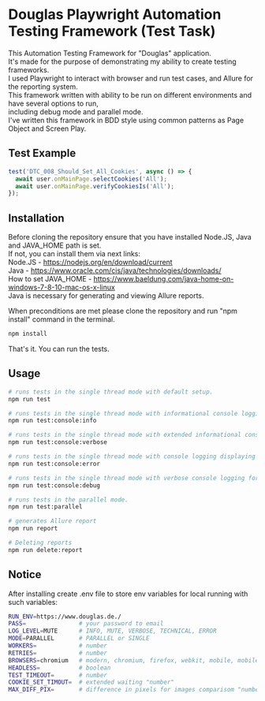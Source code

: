 # Douglas Playwright Automation Testing Framework (Test Task)

This Automation Testing Framework for "Douglas" application.\
It's made for the purpose of demonstrating my ability to create testing frameworks.\
I used Playwright to interact with browser and run test cases, and Allure for the reporting system.\
This framework written with ability to be run on different environments and have several options to run,\
including debug mode and parallel mode.\
I've written this framework in BDD style using common patterns as Page Object and Screen Play.

## Test Example

```typescript
test('DTC_008_Should_Set_All_Cookies', async () => {
  await user.onMainPage.selectCookies('All');
  await user.onMainPage.verifyCookiesIs('All');
});
```

## Installation

Before cloning the repository ensure that you have installed Node.JS, Java and JAVA_HOME path is set.\
If not, you can install them via next links:\
Node.JS - https://nodejs.org/en/download/current \
Java - https://www.oracle.com/cis/java/technologies/downloads/ \
How to set JAVA_HOME - https://www.baeldung.com/java-home-on-windows-7-8-10-mac-os-x-linux \
Java is necessary for generating and viewing Allure reports.

When preconditions are met please clone the repository and run "npm install" command in the terminal.

```bash
npm install
```

That's it. You can run the tests.

## Usage

```bash
# runs tests in the single thread mode with default setup.
npm run test

# runs tests in the single thread mode with informational console logging for understanding what's happening in the test.
npm run test:console:info

# runs tests in the single thread mode with extended informational console logging.
npm run test:console:verbose

# runs tests in the single thread mode with console logging displaying only errors.
npm run test:console:error

# runs tests in the single thread mode with verbose console logging for debug test.
npm run test:console:debug

# runs tests in the parallel mode.
npm run test:parallel

# generates Allure report
npm run report

# Deleting reports
npm run delete:report

```

## Notice

After installing create .env file to store env variables for local running with such variables:

```bash
RUN_ENV=https://www.douglas.de./
PASS=               # your password to email
LOG_LEVEL=MUTE      # INFO, MUTE, VERBOSE, TECHNICAL, ERROR
MODE=PARALLEL       # PARALLEL or SINGLE
WORKERS=            # number
RETRIES=            # number
BROWSERS=chromium   # modern, chromium, firefox, webkit, mobile, mobile_chrome, mobile_safari, branded, branded_chrome, branded_edge, all
HEADLESS=           # boolean
TEST_TIMEOUT=       # number
COOKIE_SET_TIMOUT=  # extended waiting "number"
MAX_DIFF_PIX=       # difference in pixels for images comparisom "number"
```

